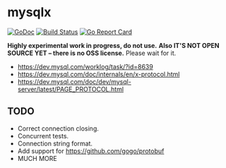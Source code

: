 # mysqlx

[![GoDoc](https://godoc.org/AlekSi/mysqlx?status.svg)](https://godoc.org/AlekSi/mysqlx)
[![Build Status](https://travis-ci.org/AlekSi/mysqlx.svg?branch=master)](https://travis-ci.org/AlekSi/mysqlx)
[![Go Report Card](https://goreportcard.com/badge/github.com/AlekSi/mysqlx)](https://goreportcard.com/report/github.com/AlekSi/mysqlx)

**Highly experimental work in progress, do not use.**
**Also IT'S NOT OPEN SOURCE YET – there is no OSS license.**
Please wait for it.

* https://dev.mysql.com/worklog/task/?id=8639
* https://dev.mysql.com/doc/internals/en/x-protocol.html
* https://dev.mysql.com/doc/dev/mysql-server/latest/PAGE_PROTOCOL.html

## TODO
* Correct connection closing.
* Concurrent tests.
* Connection string format.
* Add support for https://github.com/gogo/protobuf
* MUCH MORE
